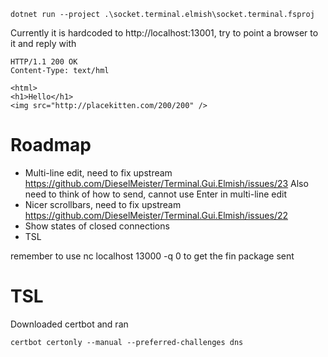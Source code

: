 ```
dotnet run --project .\socket.terminal.elmish\socket.terminal.fsproj
```

Currently it is hardcoded to http://localhost:13001, try to point a browser to it and 
reply with 
```
HTTP/1.1 200 OK
Content-Type: text/hml

<html>
<h1>Hello</h1>
<img src="http://placekitten.com/200/200" />
```

# Roadmap
- Multi-line edit, need to fix upstream https://github.com/DieselMeister/Terminal.Gui.Elmish/issues/23
  Also need to think of how to send, cannot use Enter in multi-line edit
- Nicer scrollbars, need to fix upstream https://github.com/DieselMeister/Terminal.Gui.Elmish/issues/22
- Show states of closed connections
- TSL

remember to use nc localhost 13000 -q 0 to get the fin package sent

# TSL
Downloaded certbot and ran

```
certbot certonly --manual --preferred-challenges dns
```